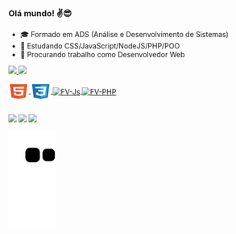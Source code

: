 ### Olá mundo! ✌😎

- 🎓 Formado em ADS (Análise e Desenvolvimento de Sistemas)
- 🌱 Estudando CSS/JavaScript/NodeJS/PHP/POO 
- 👀 Procurando trabalho como Desenvolvedor Web

<div>
 <a href="https://github.com/felipevianaa7" >
 <img altura="180em" src="https://github-readme-stats.vercel.app/api?username=felipevianaa7&show_icons=true&theme=dracula&include_all_commits=true&count_private=true"/>
 <img altura="180em" src="https://github-readme-stats.vercel.app/api/top-langs/?username=felipevianaa7&layout=compact&langs_count=7&theme=dracula"/>
</div>
  
 <div style="display: inline_block"><br>
 <img align="center" alt="FV-HTML" height="30" width="40" src="https://raw.githubusercontent.com/devicons/devicon/master/icons/html5/html5-original.svg">
 <img align="center" alt="FV-CSS" height="30" width="40" src="https://raw.githubusercontent.com/devicons/devicon/master/icons/css3/css3-original.svg">
 <img align="center" alt="FV-Js" height="30" width="40" src="https://cdn.jsdelivr.net/gh/devicons/devicon/icons/javascript/javascript-original.svg">
 <img align="center" alt="FV-PHP" height="30" width="40" src="https://cdn.jsdelivr.net/gh/devicons/devicon/icons/php/php-original.svg"> 
</div>
  
  ##
  
  <div>    
  <a href="https://instagram.com/felipevianaa7" target="_blank"><img src="https://img.shields.io/badge/-Instagram-%23E4405F?style=for-the-badge&logo=instagram&logoColor=white" target="_blank"></a>
  <a href = "mailto:ribeiroer13@gmail.com"><img src="https://img.shields.io/badge/-Gmail-%23333?style=for-the-badge&logo=gmail&logoColor=white" target="_blank"></a>
  <a href="https://www.linkedin.com/in/felipe-viana-ti/" target="_blank"><img src="https://img.shields.io/badge/-LinkedIn-%230077B5?style=for-the-badge&logo=linkedin&logoColor=white" target="_blank"></a> 
  </div>
  
 ![Snake animation](https://github.com/felipevianaa7/felipevianaa7/blob/output/github-contribution-grid-snake.svg)



